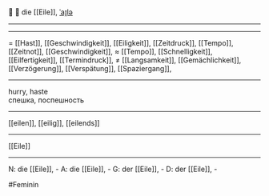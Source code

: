 🏃 🔴 die [[Eile]], [ˈaɪ̯lə](https://youglish.com/pronounce/Eile/german)

---

---

= [[Hast]], [[Geschwindigkeit]], [[Eiligkeit]], [[Zeitdruck]], [[Tempo]], [[Zeitnot]], [[Geschwindigkeit]],
≈ [[Tempo]], [[Schnelligkeit]], [[Eilfertigkeit]], [[Termindruck]],
≠ [[Langsamkeit]], [[Gemächlichkeit]], [[Verzögerung]], [[Verspätung]], [[Spaziergang]],

---

hurry, haste  
спешка, поспешность

---

[[eilen]], [[eilig]], [[eilends]]

---

[[Eile]]

---

N: die [[Eile]], -
A: die [[Eile]], -
G: der [[Eile]], -
D: der [[Eile]], -

#Feminin
